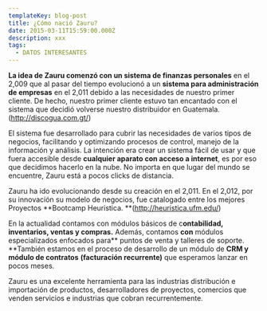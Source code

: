 ```yaml
---
templateKey: blog-post
title: ¿Cómo nació Zauru?
date: 2015-03-11T15:59:00.000Z
description: xxx
tags:
  - DATOS INTERESANTES
---
```

**La idea de Zauru comenzó con un sistema de finanzas personales** en el 2,009 que al pasar del tiempo evolucionó a un **sistema para administración de empresas** en el 2,011 debido a las necesidades de nuestro primer cliente. De hecho, nuestro primer cliente estuvo tan encantado con el sistema que decidió volverse nuestro distribuidor en Guatemala. (http://discogua.com.gt/)



El sistema fue desarrollado para cubrir las necesidades de varios tipos de negocios, facilitando y optimizando procesos de control, manejo de la información y análisis. La intención era crear un sistema fácil de usar y  que fuera accesible desde **cualquier aparato con acceso a internet**, es por eso que decidimos hacerlo en la nube. No importa en que lugar del mundo se encuentre, Zauru está a pocos clicks de distancia. 



Zauru ha ido evolucionando desde su creación en el 2,011. En el 2,012, por su innovación su modelo de negocios, fue catalogado entre los mejores Proyectos **Bootcamp Heuristica. **(http://heuristica.ufm.edu/)



 En la actualidad contamos con módulos básicos de c**ontabilidad, inventarios, ventas y compras.** Además, contamos **con** módulos especializados enfocados para** puntos de venta y talleres de soporte. **También estamos en el proceso de desarrollo de un módulo de **CRM y módulo de contratos** **(facturación recurrente)** que esperamos lanzar en pocos meses.



 Zauru es una excelente herramienta para las industrias distribución e importación de productos, desarrolladores de proyectos, comercios que venden servicios e industrias que cobran recurrentemente.
